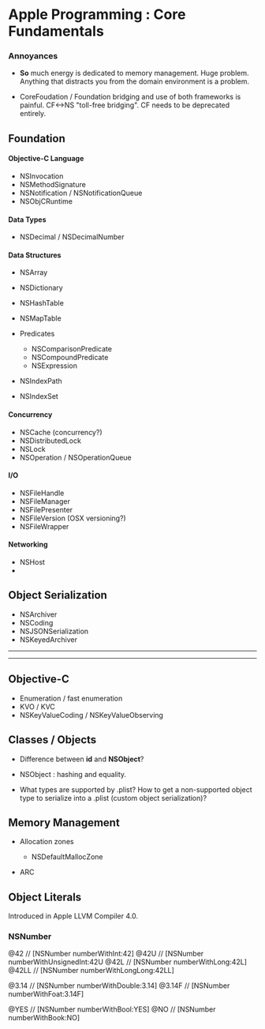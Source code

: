 # Apple Programming : Core Fundamentals #

### Annoyances ###

* **So** much energy is dedicated to memory management. Huge problem. Anything that distracts you from the domain environment is a problem.

* CoreFoudation / Foundation bridging and use of both frameworks is painful. CF<->NS "toll-free bridging". CF needs to be deprecated entirely.

## Foundation ##

#### Objective-C Language ####

* NSInvocation
* NSMethodSignature
* NSNotification / NSNotificationQueue
* NSObjCRuntime

#### Data Types ####

* NSDecimal / NSDecimalNumber


#### Data Structures ####

* NSArray
* NSDictionary
* NSHashTable
* NSMapTable


* Predicates
  * NSComparisonPredicate
  * NSCompoundPredicate
  * NSExpression

* NSIndexPath
* NSIndexSet

#### Concurrency ####

* NSCache (concurrency?)
* NSDistributedLock
* NSLock
* NSOperation / NSOperationQueue

#### I/O ####

* NSFileHandle
* NSFileManager
* NSFilePresenter
* NSFileVersion (OSX versioning?)
* NSFileWrapper

#### Networking ####

* NSHost
*

## Object Serialization ##

* NSArchiver
* NSCoding
* NSJSONSerialization
* NSKeyedArchiver


***********************
***********************
## Objective-C ##

* Enumeration / fast enumeration
* KVO / KVC
* NSKeyValueCoding / NSKeyValueObserving

## Classes / Objects ##

* Difference between **id** and **NSObject**?
* NSObject : hashing and equality.


* What types are supported by .plist? How to get a non-supported object type to serialize into a .plist (custom object serialization)?

## Memory Management ##

* Allocation zones
  * NSDefaultMallocZone

* ARC

## Object Literals ##

Introduced in Apple LLVM Compiler 4.0.

### NSNumber ###

@42        // [NSNumber numberWithInt:42]
@42U       // [NSNumber numberWithUnsignedInt:42U
@42L       // [NSNumber numberWithLong:42L]
@42LL      // [NSNumber numberWithLongLong:42LL]

@3.14      // [NSNumber numberWithDouble:3.14]
@3.14F     // [NSNumber numberWithFoat:3.14F]

@YES       // [NSNumber numberWithBool:YES]
@NO        // [NSNumber numberWithBook:NO]
